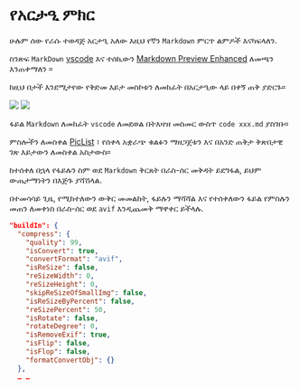 # የአርታዒ ምክር

ሁሉም ሰው የራሱ ተወዳጅ አርታዒ አለው እዚህ የኛን `Markdown` ምርጥ ልምዶች እናካፍላለን.

ስንጽፍ `MarkDown` [vscode](https://code.visualstudio.com/) እና ተሰኪውን [Markdown Preview Enhanced](https://marketplace.visualstudio.com/items?itemName=shd101wyy.markdown-preview-enhanced) ለመጫን እንጠቀማለን ።

ከዚህ በታች እንደሚታየው የቅድመ እይታ መስኮቱን ለመክፈት በአርታዒው ላይ በቀኝ ጠቅ ያድርጉ።

![](https://p.3ti.site/1720775216.avif)
![](https://p.3ti.site/1720775043.avif)

ፋይል `Markdown` ለመክፈት `vscode` ለመደወል በትእዛዝ መስመር ውስጥ `code xxx.md` ያስገቡ።

ምስሎችን ለመስቀል [PicList](https://github.com/Kuingsmile/PicList) ፣ የሰቀላ አቋራጭ ቁልፉን ማዘጋጀቱን እና በአንድ ጠቅታ ቅጽበታዊ ገጽ እይታውን ለመስቀል አስታውስ።

ከተሰቀለ በኋላ የፋይሉን ስም ወደ `Markdown` ቅርጸት በራስ-ሰር መቅዳት ይደግፋል, ይህም ውጤታማነትን በእጅጉ ያሻሽላል.

በተመሳሳይ ጊዜ, የሚከተለውን ውቅር መመልከት, ፋይሉን ማሻሻል እና የተሰቀለውን ፋይል የምስሉን መጠን ለመቀነስ በራስ-ሰር ወደ `avif` እንዲጨመቅ ማዋቀር ይችላሉ.

```json
"buildIn": {
  "compress": {
    "quality": 99,
    "isConvert": true,
    "convertFormat": "avif",
    "isReSize": false,
    "reSizeWidth": 0,
    "reSizeHeight": 0,
    "skipReSizeOfSmallImg": false,
    "isReSizeByPercent": false,
    "reSizePercent": 50,
    "isRotate": false,
    "rotateDegree": 0,
    "isRemoveExif": true,
    "isFlip": false,
    "isFlop": false,
    "formatConvertObj": {}
  },
  … …
```